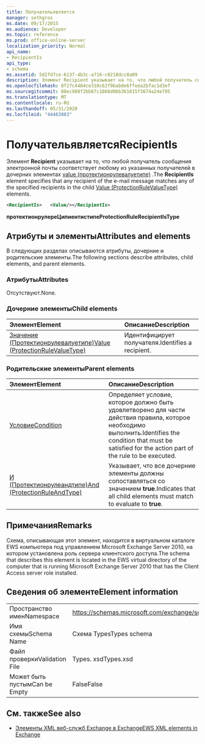 ```yaml
---
title: Получательявляется
manager: sethgros
ms.date: 09/17/2015
ms.audience: Developer
ms.topic: reference
ms.prod: office-online-server
localization_priority: Normal
api_name:
- RecipientIs
api_type:
- schema
ms.assetid: 5d2fd7ce-6137-4b3c-a716-c0218dcc8a09
description: Элемент Recipient указывает на то, что любой получатель сообщения электронной почты соответствует любому из указанных получателей в дочерних элементах value (Протектионрулевалуетипе).
ms.openlocfilehash: 8f27c4484ce310c62f9bab0e6ffeea2bfac1d3ef
ms.sourcegitcommit: 88ec988f2bb67c1866d06b361615f3674a24e795
ms.translationtype: MT
ms.contentlocale: ru-RU
ms.lasthandoff: 05/31/2020
ms.locfileid: "44463883"
---
```

# <a name="recipientis"></a><span data-ttu-id="7d154-103">Получательявляется</span><span class="sxs-lookup"><span data-stu-id="7d154-103">RecipientIs</span></span>

<span data-ttu-id="7d154-104">Элемент **Recipient** указывает на то, что любой получатель сообщения электронной почты соответствует любому из указанных получателей в дочерних элементах [value (протектионрулевалуетипе)](value-protectionrulevaluetype.md) .</span><span class="sxs-lookup"><span data-stu-id="7d154-104">The **RecipientIs** element specifies that any recipient of the e-mail message matches any of the specified recipients in the child [Value (ProtectionRuleValueType)](value-protectionrulevaluetype.md) elements.</span></span> 
  
```xml
<RecipientIs>   <Value/></RecipientIs>
```

 <span data-ttu-id="7d154-105">**протектионрулереЦипиентистипе**</span><span class="sxs-lookup"><span data-stu-id="7d154-105">**ProtectionRuleRecipientIsType**</span></span>
## <a name="attributes-and-elements"></a><span data-ttu-id="7d154-106">Атрибуты и элементы</span><span class="sxs-lookup"><span data-stu-id="7d154-106">Attributes and elements</span></span>

<span data-ttu-id="7d154-107">В следующих разделах описываются атрибуты, дочерние и родительские элементы.</span><span class="sxs-lookup"><span data-stu-id="7d154-107">The following sections describe attributes, child elements, and parent elements.</span></span>
  
### <a name="attributes"></a><span data-ttu-id="7d154-108">Атрибуты</span><span class="sxs-lookup"><span data-stu-id="7d154-108">Attributes</span></span>

<span data-ttu-id="7d154-109">Отсутствуют.</span><span class="sxs-lookup"><span data-stu-id="7d154-109">None.</span></span>
  
### <a name="child-elements"></a><span data-ttu-id="7d154-110">Дочерние элементы</span><span class="sxs-lookup"><span data-stu-id="7d154-110">Child elements</span></span>

|<span data-ttu-id="7d154-111">**Элемент**</span><span class="sxs-lookup"><span data-stu-id="7d154-111">**Element**</span></span>|<span data-ttu-id="7d154-112">**Описание**</span><span class="sxs-lookup"><span data-stu-id="7d154-112">**Description**</span></span>|
|:-----|:-----|
|[<span data-ttu-id="7d154-113">Значение (Протектионрулевалуетипе)</span><span class="sxs-lookup"><span data-stu-id="7d154-113">Value (ProtectionRuleValueType)</span></span>](value-protectionrulevaluetype.md) <br/> |<span data-ttu-id="7d154-114">Идентифицирует получателя.</span><span class="sxs-lookup"><span data-stu-id="7d154-114">Identifies a recipient.</span></span>  <br/> |
   
### <a name="parent-elements"></a><span data-ttu-id="7d154-115">Родительские элементы</span><span class="sxs-lookup"><span data-stu-id="7d154-115">Parent elements</span></span>

|<span data-ttu-id="7d154-116">**Элемент**</span><span class="sxs-lookup"><span data-stu-id="7d154-116">**Element**</span></span>|<span data-ttu-id="7d154-117">**Описание**</span><span class="sxs-lookup"><span data-stu-id="7d154-117">**Description**</span></span>|
|:-----|:-----|
|[<span data-ttu-id="7d154-118">Условие</span><span class="sxs-lookup"><span data-stu-id="7d154-118">Condition</span></span>](condition.md) <br/> |<span data-ttu-id="7d154-119">Определяет условие, которое должно быть удовлетворено для части действия правила, которое необходимо выполнить.</span><span class="sxs-lookup"><span data-stu-id="7d154-119">Identifies the condition that must be satisfied for the action part of the rule to be executed.</span></span>  <br/> |
|[<span data-ttu-id="7d154-120">И (Протектионрулеандтипе)</span><span class="sxs-lookup"><span data-stu-id="7d154-120">And (ProtectionRuleAndType)</span></span>](and-protectionruleandtype.md) <br/> |<span data-ttu-id="7d154-121">Указывает, что все дочерние элементы должны сопоставляться со значением **true**.</span><span class="sxs-lookup"><span data-stu-id="7d154-121">Indicates that all child elements must match to evaluate to **true**.</span></span>  <br/> |
   
## <a name="remarks"></a><span data-ttu-id="7d154-122">Примечания</span><span class="sxs-lookup"><span data-stu-id="7d154-122">Remarks</span></span>

<span data-ttu-id="7d154-123">Схема, описывающая этот элемент, находится в виртуальном каталоге EWS компьютера под управлением Microsoft Exchange Server 2010, на котором установлена роль сервера клиентского доступа.</span><span class="sxs-lookup"><span data-stu-id="7d154-123">The schema that describes this element is located in the EWS virtual directory of the computer that is running Microsoft Exchange Server 2010 that has the Client Access server role installed.</span></span>
  
## <a name="element-information"></a><span data-ttu-id="7d154-124">Сведения об элементе</span><span class="sxs-lookup"><span data-stu-id="7d154-124">Element information</span></span>

|||
|:-----|:-----|
|<span data-ttu-id="7d154-125">Пространство имен</span><span class="sxs-lookup"><span data-stu-id="7d154-125">Namespace</span></span>  <br/> |https://schemas.microsoft.com/exchange/services/2006/types  <br/> |
|<span data-ttu-id="7d154-126">Имя схемы</span><span class="sxs-lookup"><span data-stu-id="7d154-126">Schema Name</span></span>  <br/> |<span data-ttu-id="7d154-127">Схема Types</span><span class="sxs-lookup"><span data-stu-id="7d154-127">Types schema</span></span>  <br/> |
|<span data-ttu-id="7d154-128">Файл проверки</span><span class="sxs-lookup"><span data-stu-id="7d154-128">Validation File</span></span>  <br/> |<span data-ttu-id="7d154-129">Types. xsd</span><span class="sxs-lookup"><span data-stu-id="7d154-129">Types.xsd</span></span>  <br/> |
|<span data-ttu-id="7d154-130">Может быть пустым</span><span class="sxs-lookup"><span data-stu-id="7d154-130">Can be Empty</span></span>  <br/> |<span data-ttu-id="7d154-131">False</span><span class="sxs-lookup"><span data-stu-id="7d154-131">False</span></span>  <br/> |
   
## <a name="see-also"></a><span data-ttu-id="7d154-132">См. также</span><span class="sxs-lookup"><span data-stu-id="7d154-132">See also</span></span>



- [<span data-ttu-id="7d154-133">Элементы XML веб-служб Exchange в Exchange</span><span class="sxs-lookup"><span data-stu-id="7d154-133">EWS XML elements in Exchange</span></span>](ews-xml-elements-in-exchange.md)

